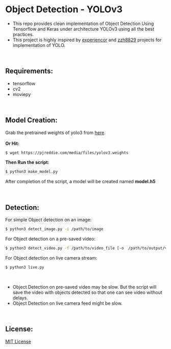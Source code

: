 # Object Detection - YOLOv3
- This repo provides clean implementation of Object Detection Using Tensorflow and Keras under architecture YOLOv3 using all the best practices.
- This project is highly inspired by <a href='https://github.com/experiencor/keras-yolo3'>experiencor</a> and <a href='https://github.com/zzh8829/yolov3-tf2'>zzh8829</a> projects for implementation of YOLO.
<br />

## Requirements:
- tensorflow
- cv2
- moviepy


<br />

## Model Creation:
Grab the pretrained weights of yolo3 from
<a href='https://pjreddie.com/media/files/yolov3.weights'>here</a>.<br /><br />
<strong>Or Hit:</strong>
```bash
$ wget https://pjreddie.com/media/files/yolov3.weights
```
<strong>Then Run the script:</strong>
```bash
$ python3 make_model.py
```
<p>After completion of the script, a model will be created named <strong>model.h5</strong></p>
<br />

## Detection:
For simple Object detection on an image:
```bash
$ python3 detect_image.py -i /path/to/image
```
For Object detection on a pre-saved video:
```bash
$ python3 detect_video.py -f /path/to/video_file [-o  /path/to/output/video_file] [-s subclip [from] [to]]
```
For Object detection on live camera stream:
```bash
$ python3 live.py
```
<br />

- Object Detection on pre-saved video may be slow. But the script will save the video with objects detected so that one can see video without delays.
- Object Detection on live camera feed might be slow.
<br />

## License:
<a href='https://github.com/saahiluppal/object_detection/blob/master/yolov3/LICENSE'>MIT License</a>

